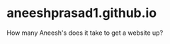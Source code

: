 aneeshprasad1.github.io
=======================
How many Aneesh's does it take to get a website up?
